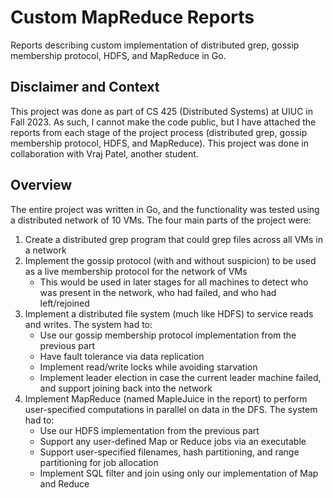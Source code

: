 # Custom MapReduce Reports
Reports describing custom implementation of distributed grep, gossip membership protocol, HDFS, and MapReduce in Go.

## Disclaimer and Context
This project was done as part of CS 425 (Distributed Systems) at UIUC in Fall 2023. As such, I cannot make the code public, but I have attached the reports from each stage of the project process (distributed grep, gossip membership protocol, HDFS, and MapReduce). This project was done in collaboration with Vraj Patel, another student.

## Overview
The entire project was written in Go, and the functionality was tested using a distributed network of 10 VMs. The four main parts of the project were:
 1. Create a distributed grep program that could grep files across all VMs in a network
 2. Implement the gossip protocol (with and without suspicion) to be used as a live membership protocol for the network of VMs
     - This would be used in later stages for all machines to detect who was present in the network, who had failed, and who had left/rejoined
 3. Implement a distributed file system (much like HDFS) to service reads and writes. The system had to:
     - Use our gossip membership protocol implementation from the previous part
     - Have fault tolerance via data replication
     - Implement read/write locks while avoiding starvation
     - Implement leader election in case the current leader machine failed, and support joining back into the network
 5. Implement MapReduce (named MapleJuice in the report) to perform user-specified computations in parallel on data in the DFS. The system had to:
     - Use our HDFS implementation from the previous part
     - Support any user-defined Map or Reduce jobs via an executable
     - Support user-specified filenames, hash partitioning, and range partitioning for job allocation
     - Implement SQL filter and join using only our implementation of Map and Reduce
